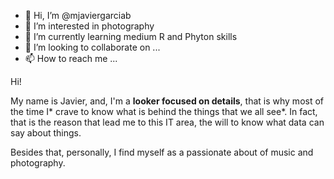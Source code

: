 - 👋 Hi, I’m @mjaviergarciab
- 👀 I’m interested in photography
- 🌱 I’m currently learning medium R and Phyton skills
- 💞️ I’m looking to collaborate on ...
- 📫 How to reach me ...

Hi!

My name is Javier, and,
I'm a **looker focused on details**, that is why most of the time I* crave to know what is behind the things that we all see*. In fact, that is the reason that lead me to this IT area, the will to know what data can say about things.

Besides that, personally, I find myself as a passionate about of music and photography. 

<!---
mjaviergarciab/mjaviergarciab is a ✨ special ✨ repository because its `README.md` (this file) appears on your GitHub profile.
You can click the Preview link to take a look at your changes.
--->
